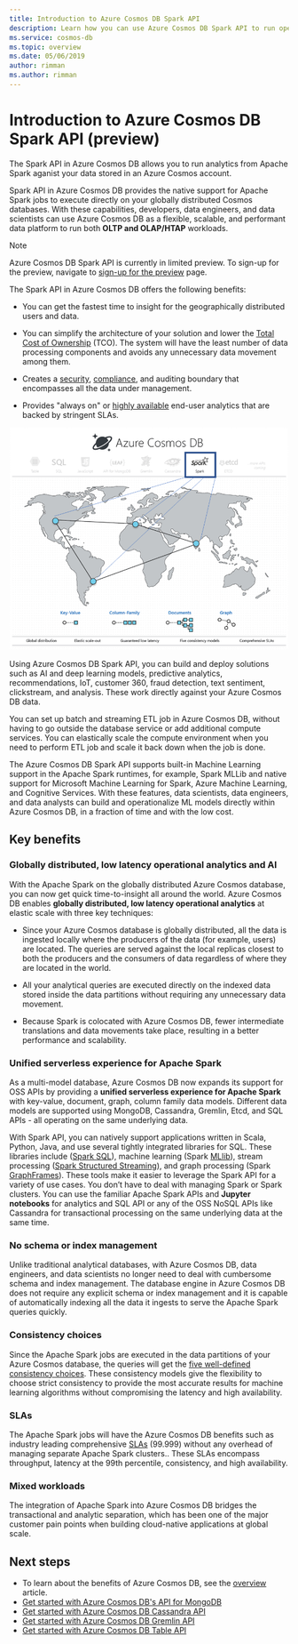 ```yaml
---
title: Introduction to Azure Cosmos DB Spark API 
description: Learn how you can use Azure Cosmos DB Spark API to run operational analytics and AI
ms.service: cosmos-db
ms.topic: overview 
ms.date: 05/06/2019
author: rimman
ms.author: rimman
---
```


# Introduction to Azure Cosmos DB Spark API (preview) 

The Spark API in Azure Cosmos DB allows you to run analytics from Apache Spark aganist your data stored in an Azure Cosmos account.

Spark API in Azure Cosmos DB provides the native support for Apache Spark jobs to execute directly on your globally distributed Cosmos databases. With these capabilities, developers, data engineers, and data scientists can use Azure Cosmos DB as a flexible, scalable, and performant data platform to run both **OLTP and OLAP/HTAP** workloads. 

> [!NOTE]
> Azure Cosmos DB Spark API is currently in limited preview. To sign-up for the preview, navigate to [sign-up for the preview](https://aka.ms/cosmos-spark-preview) page. 

The Spark API in Azure Cosmos DB offers the following benefits:

* You can get the fastest time to insight for the geographically distributed users and data.

* You can simplify the architecture of your solution and lower the [Total Cost of Ownership](total-cost-ownership.md) (TCO). The system will have the least number of data processing components and avoids any unnecessary data movement among them.

* Creates a [security](secure-access-to-data.md), [compliance](compliance.md), and auditing boundary that encompasses all the data under management.

* Provides "always on" or [highly available](high-availability.md) end-user analytics that are backed by stringent SLAs.

![Azure Cosmos DB Spark API visualization](./media/spark-api-introduction/spark-api-visualization.png)
 
Using Azure Cosmos DB Spark API, you can build and deploy solutions such as AI and deep learning models, predictive analytics, recommendations, IoT, customer 360, fraud detection, text sentiment, clickstream, and analysis. These work directly against your Azure Cosmos DB data.

You can set up batch and streaming ETL job in Azure Cosmos DB, without having to go outside the database service or add additional compute services. You can elastically scale the compute environment when you need to perform ETL job and scale it back down when the job is done.

The Azure Cosmos DB Spark API supports built-in Machine Learning support in the Apache Spark runtimes, for example, Spark MLLib and native support for Microsoft Machine Learning for Spark, Azure Machine Learning, and Cognitive Services. With these features, data scientists, data engineers, and data analysts can build and operationalize ML models directly within Azure Cosmos DB, in a fraction of time and with the low cost.


## Key benefits

### Globally distributed, low latency operational analytics and AI

With the Apache Spark on the globally distributed Azure Cosmos database, you can now get quick time-to-insight all around the world. Azure Cosmos DB enables **globally distributed, low latency operational analytics** at elastic scale with three key techniques:

* Since your Azure Cosmos database is globally distributed, all the data is ingested locally where the producers of the data (for example, users) are located. The queries are served against the local replicas closest to both the producers and the consumers of data regardless of where they are located in the world. 

* All your analytical queries are executed directly on the indexed data stored inside the data partitions without requiring any unnecessary data movement. 

* Because Spark is colocated with Azure Cosmos DB, fewer intermediate translations and data movements take place, resulting in a better performance and scalability.

### Unified serverless experience for Apache Spark

As a multi-model database, Azure Cosmos DB now expands its support for OSS APIs by providing a 
**unified serverless experience for Apache Spark** with key-value, document, graph, column family data models. Different data models are supported using MongoDB, Cassandra, Gremlin, Etcd, and SQL APIs - all operating on the same underlying data. 

With Spark API, you can natively support applications written in Scala, Python, Java, and use several tightly integrated libraries for SQL. These libraries include ([Spark SQL](https://spark.apache.org/sql/)), machine learning (Spark [MLlib](https://spark.apache.org/mllib/)), stream processing ([Spark Structured Streaming](https://spark.apache.org/streaming/)), and graph processing (Spark [GraphFrames]( https://docs.databricks.com/spark/latest/graph-analysis/graphframes/user-guide-python.html)). These tools make it easier to leverage the Spark API for a variety of use cases. You don’t have to deal with managing Spark or Spark clusters. You can use the familiar Apache Spark APIs and **Jupyter notebooks** for analytics and SQL API or any of the OSS NoSQL APIs like Cassandra for transactional processing on the same underlying data at the same time.

### No schema or index management

Unlike traditional analytical databases, with Azure Cosmos DB, data engineers, and data scientists no longer need to deal with cumbersome schema and index management. The database engine in Azure Cosmos DB does not require any explicit schema or index management and it is capable of automatically indexing all the data it ingests to serve the Apache Spark queries quickly. 

### Consistency choices

Since the Apache Spark jobs are executed in the data partitions of your Azure Cosmos database, the queries will get the [five well-defined consistency choices](consistency-levels.md). These consistency models give the flexibility to choose strict consistency to provide the most accurate results for machine learning algorithms without compromising the latency and high availability. 

### SLAs

The Apache Spark jobs will have the Azure Cosmos DB benefits such as industry leading comprehensive [SLAs](https://azure.microsoft.com/support/legal/sla/documentdb/v1_1/) (99.999) without any overhead of managing separate Apache Spark clusters.. These SLAs encompass throughput, latency at the 99th percentile, consistency, and high availability. 

### Mixed workloads

The integration of Apache Spark into Azure Cosmos DB bridges the transactional and analytic separation, which has been one of the major customer pain points when building cloud-native applications at global scale. 

## Next steps

* To learn about the benefits of Azure Cosmos DB, see the [overview](introduction.md) article.
* [Get started with Azure Cosmos DB's API for MongoDB](mongodb-introduction.md)
* [Get started with Azure Cosmos DB Cassandra API](cassandra-introduction.md)
* [Get started with Azure Cosmos DB Gremlin API](graph-introduction.md)
* [Get started with Azure Cosmos DB Table API](table-introduction.md)




